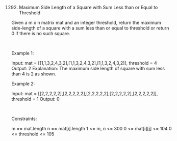 1292. Maximum Side Length of a Square with Sum Less than or Equal to Threshold

Given a m x n matrix mat and an integer threshold, return the maximum side-length of a square with a sum less than or equal to threshold or return 0 if there is no such square.

 

Example 1:

Input: mat = [[1,1,3,2,4,3,2],[1,1,3,2,4,3,2],[1,1,3,2,4,3,2]], threshold = 4
Output: 2
Explanation: The maximum side length of square with sum less than 4 is 2 as shown.


Example 2:

Input: mat = [[2,2,2,2,2],[2,2,2,2,2],[2,2,2,2,2],[2,2,2,2,2],[2,2,2,2,2]], threshold = 1
Output: 0


 

Constraints:

m == mat.length
n == mat[i].length
1 <= m, n <= 300
0 <= mat[i][j] <= 104
0 <= threshold <= 105